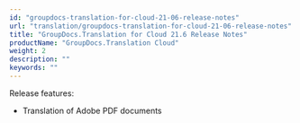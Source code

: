 ```yaml
---
id: "groupdocs-translation-for-cloud-21-06-release-notes"
url: "translation/groupdocs-translation-for-cloud-21-06-release-notes"
title: "GroupDocs.Translation for Cloud 21.6 Release Notes"
productName: "GroupDocs.Translation Cloud"
weight: 2
description: ""
keywords: ""
---
```


Release features:

* Translation of Adobe PDF documents
